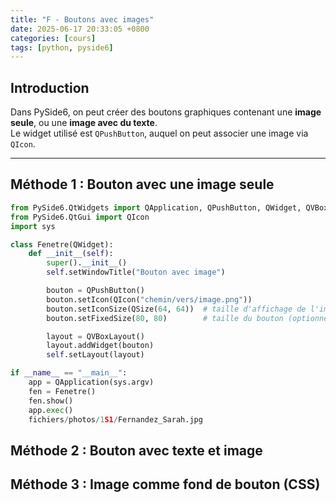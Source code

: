 ```yaml
---
title: "F - Boutons avec images"
date: 2025-06-17 20:33:05 +0800
categories: [cours]
tags: [python, pyside6]
---
```


## Introduction

Dans PySide6, on peut créer des boutons graphiques contenant une **image seule**, ou une **image avec du texte**.  
Le widget utilisé est `QPushButton`, auquel on peut associer une image via `QIcon`.

---

## Méthode 1 : Bouton avec une image seule

```python
from PySide6.QtWidgets import QApplication, QPushButton, QWidget, QVBoxLayout
from PySide6.QtGui import QIcon
import sys

class Fenetre(QWidget):
    def __init__(self):
        super().__init__()
        self.setWindowTitle("Bouton avec image")

        bouton = QPushButton()
        bouton.setIcon(QIcon("chemin/vers/image.png"))
        bouton.setIconSize(QSize(64, 64))  # taille d'affichage de l'image
        bouton.setFixedSize(80, 80)        # taille du bouton (optionnel)

        layout = QVBoxLayout()
        layout.addWidget(bouton)
        self.setLayout(layout)

if __name__ == "__main__":
    app = QApplication(sys.argv)
    fen = Fenetre()
    fen.show()
    app.exec()
    fichiers/photos/1S1/Fernandez_Sarah.jpg
```

## Méthode 2 : Bouton avec texte et image

## Méthode 3 : Image comme fond de bouton (CSS)
